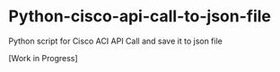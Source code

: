 # Python-cisco-api-call-to-json-file
Python script for Cisco ACI API Call and save it to json file

[Work in Progress]
